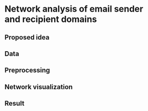 # Network analysis of email sender and recipient domains

## Proposed idea

## Data

## Preprocessing

## Network visualization

## Result 
